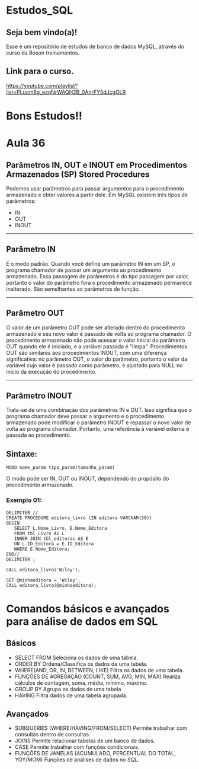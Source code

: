 # Estudos_SQL
## Seja bem vindo(a)!
Esse é um repositório de estudos de banco de dados MySQL, através do curso da Bóson treinamentos.


## Link para o curso.

https://youtube.com/playlist?list=PLucm8g_ezqNrWAQH2B_0AnrFY5dJcgOLR

# Bons Estudos!!


# Aula 36

## Parâmetros IN, OUT e INOUT em Procedimentos Armazenados (SP) Stored Procedures
 Podemos usar parâmetros para passar argumentos para o procedimento
 armazenado e obter valores a partir dele.
 Em MySQL existem três tipos de parâmetros:
- IN
- OUT
- INOUT
------------------------------------------------------------------------------------

## Parâmetro IN  

É o modo padrão. Quando você define um parâmetro IN em um SP, o programa
chamador de passar um argumento ao procedimento armazenado. 
Essa passagem de parâmetros é do tipo passagem por valor, portanto 
o valor do parâmetro fora o procedimento armazenado permanece inalterado.
São semelhantes ao parâmetros de função.

------------------------------------------------------------------------------------

## Parâmetro OUT 
 O valor de um parâmetro OUT pode ser alterado dentro do procedimento armazenado
 e seu novo valor é passado de volta ao programa chamador.
 O procedimento armazenado não pode acessar o valor inicial do parâmetro OUT quando ele
 é iniciado, e a variável passada é "limpa". 
 Procedimentos OUT são similares aos procedimentos INOUT,
 com uma diferença significativa: no parâmetro OUT, o valor do
 parâmetro, portanto o valor da variável cujo valor é passado como parâmetro, 
 é ajustado para NULL no início da execução do procedimento.
 
---------------------------------------------------------------------------------------

## Parâmetro INOUT
 Trata-se de uma combinação dos parâmetros IN e OUT. Isso significa que o programa chamador deve passar  o argumento e o procedimento armazenado pode modificar
 o parâmetro INOUT e repassar o novo valor de volta ao  programa chamador. 
 Portanto, uma referência à variável externa é passada ao procedimento. 
 
 ## Sintaxe:
 ```
 MODO nome_param tipo_param(tamanho_param)
 ```
 O modo pode ser IN, OUT ou INOUT, dependendo do propósito do procedimento armazenado.
 
### Exemplo 01:
```
DELIMITER //
CREATE PROCEDURE editora_livro (IN editora VARCHAR(50))
BEGIN
   SELECT L.Nome_Livro, E.Nome_Editora
   FROM tbl_Livro AS L
   INNER JOIN tbl_editoras AS E
   ON L.ID_Editora = E.ID_Editora
   WHERE E.Nome_Editora;
END//
DELIMITER ; 

CALL editora_livro('Wiley');

SET @minhaeditora = 'Wiley';
CALL editora_livro(@minhaeditora);
```
# Comandos básicos e avançados para análise de dados em SQL

## Básicos
- SELECT FROM
Seleciona os dados de uma tabela.
- ORDER BY
Ordena/Classifica os dados de uma tabela.
- WHERE(AND, OR, IN, BETWEEN, LIKE)
Filtra os dados de uma tabela.
- FUNÇÕES DE AGREGAÇÃO (COUNT, SUM, AVG, MIN, MAX)
Realiza cálculos de contagem, soma, média, mínimo, máximo.
- GROUP BY
Agrupa os dados de uma tabela
- HAVING
Filtra dados de uma tabela agrupada.

## Avançados
- SUBQUERIES (WHERE/HAVING/FROM/SELECT)
Permite trabalhar com consultas dentro de consultas.
- JOINS
Permite relacionar tabelas de um banco de dados.
- CASE
Permite trabalhar com funções condicionais. 
- FUNÇÕES DE JANELAS (ACUMULADO, PERCENTUAL DO TOTAL, YOY/MOM)
Funções de análises de dados no _SQL_.

